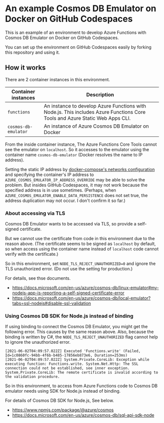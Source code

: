 # An example Cosmos DB Emulator on Docker on GitHub Codespaces

This is an example of an environment to develop Azure Functions with Cosmos DB Emulator on Docker on GitHub Codespaces.

You can set up the environment on GitHub Codespaces easily by forking this repository and using it.

## How it works

There are 2 container instances in this environment.

| Container instances | Description |
|----|----|
| `functions` | An instance to develop Azure Functions with Node.js. This includes Azure Functions Core Tools and Azure Static Web Apps CLI. |
| `cosmos-db-emulator` | An instance of Azure Cosmos DB Emulator on Docker |

From the inside container instance, The Azure Functions Core Tools cannot see the emulator on `localhost`. So it accesses to the emulator using the container name `cosmos-db-emulator` (Docker resolves the name to IP address).

Setting the static IP address by [docker-compose's networks configuration](https://docs.docker.com/compose/compose-file/compose-file-v3/#networks) and specifying the container's IP address to `AZURE_COSMOS_EMULATOR_IP_ADDRESS_OVERRIDE` may be able to solve the problem. But insides GitHub Codespaces, it may not work because the specified address is in use sometimes. (Perhaps, when `AZURE_COSMOS_EMULATOR_ENABLE_DATA_PERSISTENCE` does not set true, the address duplication may not occur. I don't confirm it so far.)

### About accessing via TLS

Cosmos DB Emulator wants to be accessed via TLS, so provide a self-signed certificate.

But we cannot use the certificate from code in this environment due to the reason above. (The certificate seems to be signed as `localhost` by default, so when access using the container name instead of `localhost` code cannot verify with the certificate.)

So in this environment, set `NODE_TLS_REJECT_UNAUTHORIZED=0` and ignore the TLS unauthorized error. (Do not use the setting for production.)

For details, see thse documents.

- https://docs.microsoft.com/en-us/azure/cosmos-db/linux-emulator#my-nodejs-app-is-reporting-a-self-signed-certificate-error
- https://docs.microsoft.com/en-us/azure/cosmos-db/local-emulator?tabs=ssl-nodejs#disable-ssl-validation

### Using Cosmos DB SDK for Node.js instead of binding

If using binding to connect the Cosmos DB Emulator, you might get the following error. This causes by the same reason above. Also, because the binding is written by C#, the `NODE_TLS_REJECT_UNAUTHORIZED` flag cannot help to ignore the unauthorized error.

```
[2021-06-02T04:09:57.022Z] Executed 'Functions.write' (Failed, Id=1c0860fc-94bb-4f6b-b485-17856eb873e6, Duration=253ms)
[2021-06-02T04:09:57.022Z] System.Private.CoreLib: Exception while executing function: Functions.write. System.Net.Http: The SSL connection could not be established, see inner exception. System.Private.CoreLib: The remote certificate is invalid according to the validation procedure.
```

So in this environment, to access from Azure Functions code to Cosmos DB emulator needs using SDK for Node.js instead of binding.

For details of Cosmos DB SDK for Node.js, See below.

- https://www.npmjs.com/package/@azure/cosmos
- https://docs.microsoft.com/en-us/azure/cosmos-db/sql-api-sdk-node
